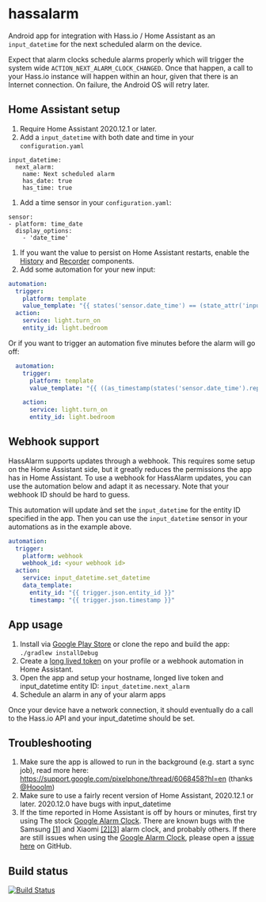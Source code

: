 # hassalarm
Android app for integration with Hass.io / Home Assistant as an `input_datetime` for the next scheduled alarm on the device.

Expect that alarm clocks schedule alarms properly which will trigger the system wide `ACTION_NEXT_ALARM_CLOCK_CHANGED`.
Once that happen, a call to your Hass.io instance will happen within an hour, given that there is an Internet connection. On failure, the Android OS will retry later.

## Home Assistant setup
1. Require Home Assistant 2020.12.1 or later.
1. Add a `input_datetime` with both date and time in your `configuration.yaml`
  ```
  input_datetime:
    next_alarm:
      name: Next scheduled alarm
      has_date: true
      has_time: true
  ```
1. Add a time sensor in your `configuration.yaml`:
  ```
  sensor:
  - platform: time_date
    display_options:
      - 'date_time'
  ```
1. If you want the value to persist on Home Assistant restarts, enable the [History](https://www.home-assistant.io/integrations/history/) and [Recorder](https://www.home-assistant.io/integrations/recorder) components.
1. Add some automation for your new input:
  ```yaml
  automation:
    trigger:
      platform: template
      value_template: "{{ states('sensor.date_time') == (state_attr('input_datetime.next_alarm', 'timestamp') | int | timestamp_custom('%Y-%m-%d, %H:%M', True)) }}"
    action:
      service: light.turn_on
      entity_id: light.bedroom
  ```

Or if you want to trigger an automation five minutes before the alarm will go off:
```yaml
  automation:
    trigger:
      platform: template
      value_template: "{{ ((as_timestamp(states('sensor.date_time').replace(',','')) | int) + 5*60) == (state_attr('input_datetime.next_alarm', 'timestamp') | int)  }}"

    action:
      service: light.turn_on
      entity_id: light.bedroom
```

## Webhook support
HassAlarm supports updates through a webhook. This requires some setup on the Home Assistant side, but it greatly reduces the permissions the app has in Home Assistant.
To use a webhook for HassAlarm updates, you can use the automation below and adapt it as necessary. Note that your webhook ID should be hard to guess.

This automation will update ànd set the `input_datetime` for the entity ID specified in the app. Then you can use the `input_datetime` sensor in your automations as in the example above.
```yaml
automation:
  trigger:
    platform: webhook
    webhook_id: <your webhook id>
  action:
    service: input_datetime.set_datetime
    data_template:
      entity_id: "{{ trigger.json.entity_id }}"
      timestamp: "{{ trigger.json.timestamp }}"
```

## App usage
1. Install via [Google Play Store](https://play.google.com/store/apps/details?id=com.fjun.hassalarm) or clone the repo and build the app: `./gradlew installDebug`
1. Create a [long lived token](https://www.home-assistant.io/docs/authentication/#your-account-profile) on your profile or a webhook automation in Home Assistant.
1. Open the app and setup your hostname, longed live token and input_datetime entity ID: `input_datetime.next_alarm`
1. Schedule an alarm in any of your alarm apps

Once your device have a network connection, it should eventually do a call to the Hass.io API and your input_datetime should be set.

## Troubleshooting
1. Make sure the app is allowed to run in the background (e.g. start a sync job), read more here: https://support.google.com/pixelphone/thread/6068458?hl=en (thanks [@Hooolm](https://github.com/Hooolm))
2. Make sure to use a fairly recent version of Home Assistant, 2020.12.1 or later. 2020.12.0 have bugs with input_datetime
3. If the time reported in Home Assistant is off by hours or minutes, first try using The stock [Google Alarm Clock](https://play.google.com/store/apps/details?id=com.google.android.deskclock). There are known bugs with the Samsung [[1]](https://eu.community.samsung.com/t5/galaxy-s9-s9/pie-clock-app-bug/td-p/927333) and Xiaomi [[2]](https://community.openhab.org/t/xiaomi-miui-alarm-clock-sending-wrong-epoch-value/90734)[[3]](https://c.mi.com/thread-2585135-1-0.html) alarm clock, and probably others. If there are still issues when using the [Google Alarm Clock](https://play.google.com/store/apps/details?id=com.google.android.deskclock), please open a [issue here](https://github.com/Johboh/hassalarm/issues) on GitHub.

## Build status
[![Build Status](https://travis-ci.com/Johboh/hassalarm.svg?branch=master)](https://travis-ci.com/Johboh/hassalarm)
